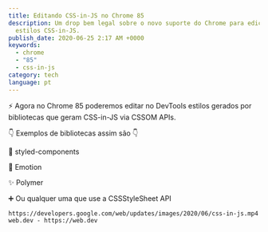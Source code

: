 ```yaml
---
title: Editando CSS-in-JS no Chrome 85
description: Um drop bem legal sobre o novo suporte do Chrome para edição de
  estilos CSS-in-JS.
publish_date: 2020-06-25 2:17 AM +0000
keywords:
  - chrome
  - "85"
  - css-in-js
category: tech
language: pt
---
```


⚡️ Agora no Chrome 85 poderemos editar no DevTools estilos gerados por bibliotecas que geram CSS-in-JS via CSSOM APIs.

👇 Exemplos de bibliotecas assim são 👇

💅 styled-components

🎨️️ Emotion

✨ Polymer

➕ Ou qualquer uma que use a CSSStyleSheet API

```video
https://developers.google.com/web/updates/images/2020/06/css-in-js.mp4
web.dev - https://web.dev
```
